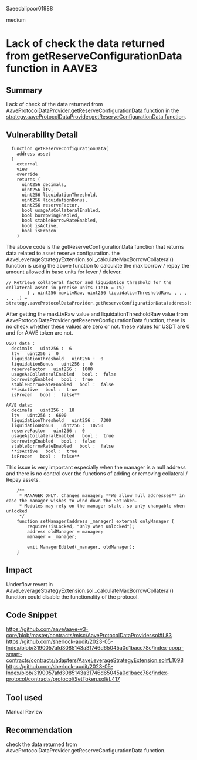 Saeedalipoor01988

medium

# Lack of check the data returned from getReserveConfigurationData function in AAVE3

## Summary
Lack of check of the data returned from [AaveProtocolDataProvider.getReserveConfigurationData function](https://github.com/aave/aave-v3-core/blob/master/contracts/misc/AaveProtocolDataProvider.sol#L83) in the [strategy.aaveProtocolDataProvider.getReserveConfigurationData function](https://github.com/sherlock-audit/2023-05-Index/blob/3190057afd3085143a31746d65045a0d1bacc78c/index-coop-smart-contracts/contracts/adapters/AaveLeverageStrategyExtension.sol#L1098).

## Vulnerability Detail
```solidity
  function getReserveConfigurationData(
    address asset
  )
    external
    view
    override
    returns (
      uint256 decimals,
      uint256 ltv,
      uint256 liquidationThreshold,
      uint256 liquidationBonus,
      uint256 reserveFactor,
      bool usageAsCollateralEnabled,
      bool borrowingEnabled,
      bool stableBorrowRateEnabled,
      bool isActive,
      bool isFrozen
    )
```

The above code is the getReserveConfigurationData function that returns data related to asset reserve configuration. the AaveLeverageStrategyExtension.sol._calculateMaxBorrowCollateral() function is using the above function to calculate the max borrow / repay the amount allowed in base units for lever / delever.

```solidity
// Retrieve collateral factor and liquidation threshold for the collateral asset in precise units (1e16 = 1%)
        ( , uint256 maxLtvRaw, uint256 liquidationThresholdRaw, , , , , , ,) = strategy.aaveProtocolDataProvider.getReserveConfigurationData(address(strategy.collateralAsset));
```

After getting the maxLtvRaw value and liquidationThresholdRaw value from AaveProtocolDataProvider.getReserveConfigurationData function, there is no check whether these values are zero or not. these values for USDT are 0 and for AAVE token are not.

```solidity
USDT data :
  decimals   uint256 :  6
  ltv   uint256 :  0
  liquidationThreshold   uint256 :  0
  liquidationBonus   uint256 :  0
  reserveFactor   uint256 :  1000
  usageAsCollateralEnabled   bool :  false
  borrowingEnabled   bool :  true
  stableBorrowRateEnabled   bool :  false
  **isActive   bool :  true
  isFrozen   bool :  false**
```

```solidity
AAVE data:
  decimals   uint256 :  18
  ltv   uint256 :  6600
  liquidationThreshold   uint256 :  7300
  liquidationBonus   uint256 :  10750
  reserveFactor   uint256 :  0
  usageAsCollateralEnabled   bool :  true
  borrowingEnabled   bool :  false
  stableBorrowRateEnabled   bool :  false
  **isActive   bool :  true
  isFrozen   bool :  false**
```

This issue is very important especially when the manager is a null address and there is no control over the functions of adding or removing collateral / Repay assets.

```solidity
    /**
     * MANAGER ONLY. Changes manager; **We allow null addresses** in case the manager wishes to wind down the SetToken.
     * Modules may rely on the manager state, so only changable when unlocked
     */
    function setManager(address _manager) external onlyManager {
        require(!isLocked, "Only when unlocked");
        address oldManager = manager;
        manager = _manager;

        emit ManagerEdited(_manager, oldManager);
    }
```

## Impact
Underflow revert in AaveLeverageStrategyExtension.sol._calculateMaxBorrowCollateral() function could disable the functionality of the protocol.

## Code Snippet
https://github.com/aave/aave-v3-core/blob/master/contracts/misc/AaveProtocolDataProvider.sol#L83
https://github.com/sherlock-audit/2023-05-Index/blob/3190057afd3085143a31746d65045a0d1bacc78c/index-coop-smart-contracts/contracts/adapters/AaveLeverageStrategyExtension.sol#L1098
https://github.com/sherlock-audit/2023-05-Index/blob/3190057afd3085143a31746d65045a0d1bacc78c/index-protocol/contracts/protocol/SetToken.sol#L417
## Tool used
Manual Review

## Recommendation
check the data returned from AaveProtocolDataProvider.getReserveConfigurationData function.